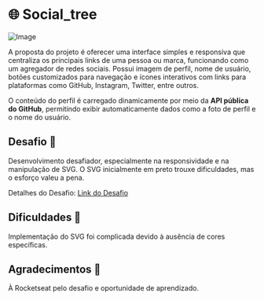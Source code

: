 # 🌐 Social_tree

![Image](https://github.com/user-attachments/assets/892adf4b-e4e6-4f57-9e53-f3765e41e4dc)

A proposta do projeto é oferecer uma interface simples e responsiva que centraliza os principais links de uma pessoa ou marca, funcionando como um agregador de redes sociais. Possui imagem de perfil, nome de usuário, botões customizados para navegação e ícones interativos com links para plataformas como GitHub, Instagram, Twitter, entre outros. 

O conteúdo do perfil é carregado dinamicamente por meio da **API pública do GitHub**, permitindo exibir automaticamente dados como a foto de perfil e o nome do usuário.

## Desafio 🚀

Desenvolvimento desafiador, especialmente na responsividade e na manipulação de SVG. O SVG inicialmente em preto trouxe dificuldades, mas o esforço valeu a pena.

Detalhes do Desafio: [Link do Desafio](https://efficient-sloth-d85.notion.site/b0b109c64d0a4a8eb4de547de18fa04d?v=dd9d2f6b0f6542d69807f41312f4116d&p=a4008e467a3248c4b05c97cf78aea44f&pm=c)

## Dificuldades 🤔

Implementação do SVG foi complicada devido à ausência de cores específicas.

## Agradecimentos 🙌

À Rocketseat pelo desafio e oportunidade de aprendizado.
